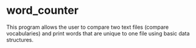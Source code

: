 # word_counter
This program allows the user to compare two text files (compare vocabularies) and print words that are unique to one file using basic data structures.
